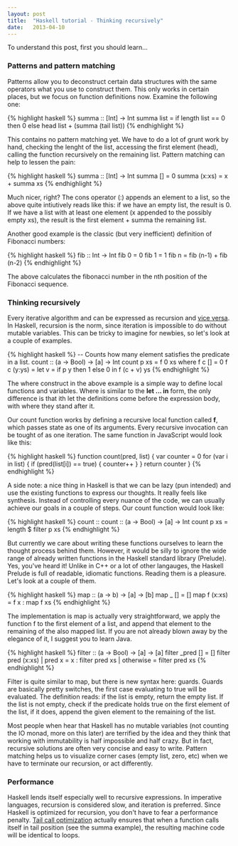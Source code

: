 ```yaml
---
layout: post
title:  "Haskell tutorial - Thinking recursively"
date:   2013-04-10
---
```


<p>
    To understand this post, first you should learn...
</p>

<h3>Patterns and pattern matching</h3>

<p>
    Patterns allow you to deconstruct certain data structures with the same operators what you use to construct them.
    This only works in certain places, but we focus on function definitions now.
    Examine the following one:
</p>

{% highlight haskell %}
summa :: [Int] -> Int
summa list = if length list == 0
    then 0
    else head list + (summa (tail list))
{% endhighlight %}

<p>
    This contains no pattern matching yet. We have to do a lot of grunt work by hand, checking the lenght of the list,
    accessing the first element (head), calling the function recursively on the remaining list. Pattern matching can help to
    lessen the pain:
</p>

{% highlight haskell %}
summa :: [Int] -> Int
summa [] = 0
summa (x:xs) = x + summa xs
{% endhighlight %}

<p>
    Much nicer, right? The cons operator (:) appends an element to a list, so the above quite intiutively reads like this: if we have an empty
    list, the result is 0. If we have a list with at least one element (x appended to the possibly empty xs), the result is the first element +
    summa the remaining list.
</p>

<p>
    Another good example is the classic (but very inefficient) definition of Fibonacci numbers: 
</p>

{% highlight haskell %}
fib :: Int -> Int
fib 0 = 0
fib 1 = 1
fib n = fib (n-1) + fib (n-2)
{% endhighlight %}

<p>
    The above calculates the fibonacci number in the nth position of the Fibonacci sequence.
</p>

<h3>Thinking recursively</h3>

<p>
    Every iterative algorithm and can be expressed as recursion and <a href="http://en.wikipedia.org/wiki/Vice_Versa">vice versa</a>.
    In Haskell, recursion is the norm, since iteration is impossible to do without mutable variables. This can be tricky to imagine for newbies,
    so let's look at a couple of examples.
</p>

{% highlight haskell %}
-- Counts how many element satisfies the predicate in a list.
count :: (a -> Bool) -> [a] -> Int
count p xs = f 0 xs
    where
        f c [] = 0
        f c (y:ys) =
            let v = if p y then 1 else 0
            in f (c + v) ys
{% endhighlight %}

<p>
    The where construct in the above example is a simple way to define local functions and variables.
    Where is similar to the <b>let ... in</b> form, the only difference is that ith let the definitions come before the expression body, with where
    they stand after it.
</p>

<p>
    Our count function works by defining a recursive local function called <b>f</b>, which passes state as one of its arguments.
    Every recursive invocation can be tought of as one iteration. The same function in JavaScript would look like this:
</p>

{% highlight haskell %}
function count(pred, list) {
    var counter = 0
    for (var i in list) {
        if (pred(list[i]) == true) {
            counter++
        }
    }
    return counter
}
{% endhighlight %}

<p>
    A side note: a nice thing in Haskell is that we can be lazy (pun intended) and use the existing functions to express our thoughts. It really feels like synthesis.
    Instead of controlling every nuance of the code, we can usually achieve our goals in a couple of steps. Our count function would look like:
</p>

{% highlight haskell %}
count :: count :: (a -> Bool) -> [a] -> Int
count p xs = length $ filter p xs
{% endhighlight %}

<p>
    But currently we care about writing these functions ourselves to learn the thought process behind them. However, it would be silly to ignore the wide range of
    already written functions in the Haskell standard library (Prelude). Yes, you've heard it! Unlike in C++ or a lot of other langauges, the Haskell Prelude
    is full of readable, idiomatic functions. Reading them is a pleasure. Let's look at a couple of them.
</p>

{% highlight haskell %}
map :: (a -> b) -> [a] -> [b]
map _ []     = []
map f (x:xs) = f x : map f xs
{% endhighlight %}

<p>
    The implementation is map is actually very straightforward, we apply the function f to the first element of a list, and append that element to the 
    remaining of the also mapped list. If you are not already blown away by the elegance of it, I suggest you to learn Java.
</p>

{% highlight haskell %}
filter :: (a -> Bool) -> [a] -> [a]
filter _pred []    = []
filter pred (x:xs)
  | pred x         = x : filter pred xs
  | otherwise      = filter pred xs
{% endhighlight %}

<p>
    Filter is quite similar to map, but there is new syntax here: guards. Guards are basically pretty switches, the first case evaluating to true
    will be evaluated. The definition reads: if the list is empty, return the empty list. If the list is not empty, check if the predicate holds true on
    the first element of the list, if it does, append the given element to the remaining of the list.
</p>

<p>
    Most people when hear that Haskell has no mutable variables (not counting the IO monad, more on this later) are terrified by the idea
    and they think that working with immutability is half impossible and half crazy. But in fact, recursive solutions are often very concise
    and easy to write. Pattern matching helps us to visualize corner cases (empty list, zero, etc) when we have to terminate our recursion, or act differently.
</p>

<h3>Performance</h3>

<p>
    Haskell lends itself especially well to recursive expressions. In imperative languages, recursion is considered slow, and iteration is preferred.
    Since Haskell is optimized for recursion, you don't have to fear a performance
    penalty. <a href="http://en.wikipedia.org/wiki/Tail_call">Tail call optimization</a> actually ensures that when a function calls itself in tail position
    (see the summa example), the resulting machine code will be identical to loops.
</p>